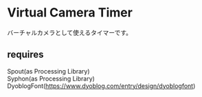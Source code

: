 # Virtual Camera Timer

バーチャルカメラとして使えるタイマーです。  

## requires
Spout(as Processing Library)  
Syphon(as Processing Library)    
DyoblogFont(https://www.dyoblog.com/entry/design/dyoblogfont)  
